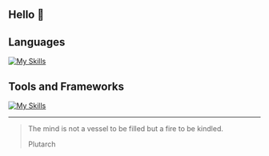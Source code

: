 ## Hello 🦀

## Languages
[![My Skills](https://skillicons.dev/icons?i=html,css,js,ts,rust,python,mysql&theme=light&perline=4)](https://skillicons.dev)
          
## Tools and Frameworks
[![My Skills](https://skillicons.dev/icons?i=docker,angular,reactivex,git&theme=light)](https://skillicons.dev)
          
-----
> The mind is not a vessel to be filled but a fire to be kindled.
>
>  Plutarch
